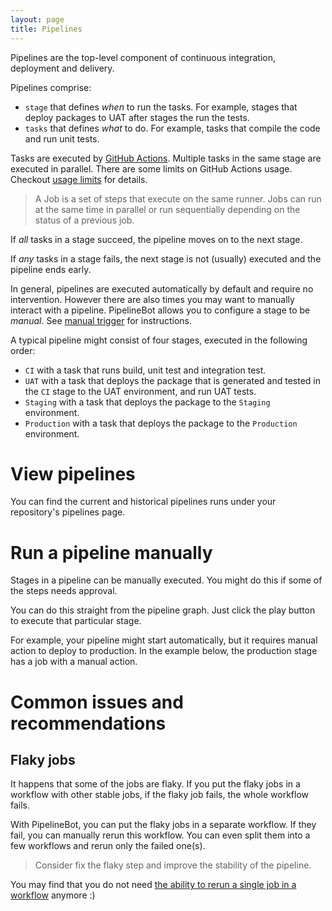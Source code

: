 ```yaml
---
layout: page
title: Pipelines
---
```


Pipelines are the top-level component of continuous integration, deployment and delivery.

Pipelines comprise:
* `stage` that defines *when* to run the tasks. For example, stages that deploy packages to UAT
after stages the run the tests.
* `tasks` that defines *what* to do. For example, tasks that compile the code and run unit tests.

Tasks are executed by [GitHub Actions][1]. Multiple tasks in the same stage are executed in parallel.
There are some limits on GitHub Actions usage. Checkout [usage limits][3] for details.

> A Job is a set of steps that execute on the same  runner. Jobs can run at the same time in parallel
or run sequentially depending on the status of a previous job.

If *all* tasks in a stage succeed, the pipeline moves on to the next stage.

If *any* tasks in a stage fails, the next stage is not (usually) executed and the pipeline ends early.

In general, pipelines are executed automatically by default and require no intervention.
 However there are also times you may want to manually interact with a pipeline.
 PipelineBot allows you to configure a stage to be *manual*. See [manual trigger][4] for instructions.
 
 A typical pipeline might consist of four stages, executed in the following order:
 * `CI` with a task that runs build, unit test and integration test.
 * `UAT` with a task that deploys the package that is generated and tested in the `CI` stage to the
 UAT environment, and run UAT tests.
 * `Staging` with a task that deploys the package to the `Staging` environment.
 * `Production` with a task that deploys the package to the `Production` environment.
  

# View pipelines

You can find the current and historical pipelines runs under your repository's pipelines page.

# Run a pipeline manually

Stages in a pipeline can be manually executed. You might do this if some of the steps needs
approval.

You can do this straight from the pipeline graph. Just click the play button to execute that particular
stage.

For example, your pipeline might start automatically, but it requires manual action to deploy to
production. In the example below, the production stage has a job with a manual action.

# Common issues and recommendations

## Flaky jobs

It happens that some of the jobs are flaky. If you put the flaky jobs in a workflow with other stable
jobs, if the flaky job fails, the whole workflow fails.

With PipelineBot, you can put the flaky jobs in a separate workflow. If they fail, you can manually
rerun this workflow. You can even split them into a few workflows and rerun only the failed one(s).

> Consider fix the flaky step and improve the stability of the pipeline.

You may find that you do not need [the ability to rerun a single job in a workflow][5] anymore :)



[1]: https://github.com/features/actions/
[2]: /docs/configuration/
[3]: https://docs.github.com/en/actions/getting-started-with-github-actions/about-github-actions#usage-limits
[4]: http://localhost:3000/docs/how-it-works/#manual-trigger
[5]: https://github.community/t/ability-to-rerun-just-a-single-job-in-a-workflow/17234?u=mrcoder

